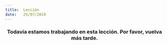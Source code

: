 ```yaml
---
title:  Lección
date:   25/07/2019
---
```


### <center>Todavía estamos trabajando en esta lección. Por favor, vuelva más tarde.</center>